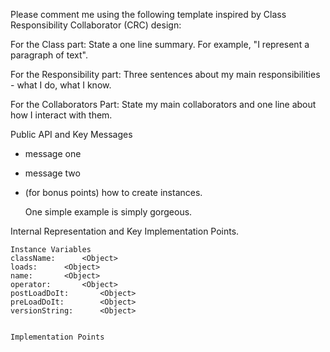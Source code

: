 Please comment me using the following template inspired by Class Responsibility Collaborator (CRC) design:For the Class part:  State a one line summary. For example, "I represent a paragraph of text".For the Responsibility part: Three sentences about my main responsibilities - what I do, what I know.For the Collaborators Part: State my main collaborators and one line about how I interact with them. Public API and Key Messages- message one   - message two - (for bonus points) how to create instances.   One simple example is simply gorgeous. Internal Representation and Key Implementation Points.    Instance Variables	className:		<Object>	loads:		<Object>	name:		<Object>	operator:		<Object>	postLoadDoIt:		<Object>	preLoadDoIt:		<Object>	versionString:		<Object>    Implementation Points